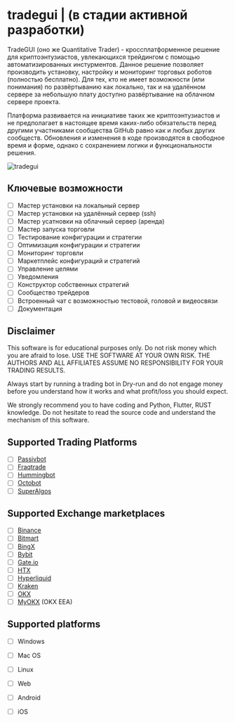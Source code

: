 # tradegui | (в стадии активной разработки)
TradeGUI (оно же Quantitative Trader) - кроссплатформенное решение для криптоэнтузиастов, увлекающихся трейдингом с помощью автоматизированных инстурментов. Данное решение позволяет производить установку, настройку и мониторинг торговых роботов (полностью бесплатно). Для тех, кто не имеет возможности (или понимания) по развёртыванию как локально, так и на удалённом сервере за небольшую плату доступно развёртывание на облачном сервере проекта. 

Платформа развивается на инициативе таких же криптоэнтузиастов и не предполагает в настоящее время каких-либо обязательств перед другими участниками сообщества GitHub равно как и любых других сообществ. Обновления и изменения в коде производятся в свободное время и форме, однако с сохранением логики и функциональности решения. 

![tradegui](https://github.com/rhenrhee/tradegui/blob/main/screenshot_1.png)

## Ключевые возможности

- [ ] Мастер установки на локальный сервер
- [ ] Мастер установки на удалённый сервер (ssh)
- [ ] Мастер усатновки на облачный сервер (аренда)
- [ ] Мастер запуска торговли
- [ ] Тестирование конфигурации и стратегии
- [ ] Оптимизация конфигурации и стратегии
- [ ] Мониторинг торговли
- [ ] Маркетплейс конфигураций и стратегий
- [ ] Управление целями
- [ ] Уведомления
- [ ] Конструктор собственных стратегий
- [ ] Сообщество трейдеров
- [ ] Встроенный чат с возможностью тестовой, головой и видеосвязи
- [ ] Документация

## Disclaimer

This software is for educational purposes only. Do not risk money which
you are afraid to lose. USE THE SOFTWARE AT YOUR OWN RISK. THE AUTHORS
AND ALL AFFILIATES ASSUME NO RESPONSIBILITY FOR YOUR TRADING RESULTS.

Always start by running a trading bot in Dry-run and do not engage money
before you understand how it works and what profit/loss you should
expect.

We strongly recommend you to have coding and Python, Flutter, RUST knowledge. Do not
hesitate to read the source code and understand the mechanism of this software.

## Supported Trading Platforms

- [ ] [Passivbot](https://github.com/enarjord/passivbot)
- [ ] [Fraqtrade](https://github.com/freqtrade/freqtrade/tree/develop)
- [ ] [Hummingbot](https://github.com/hummingbot/hummingbot)
- [ ] [Octobot](https://github.com/Drakkar-Software/OctoBot)
- [ ] [SuperAlgos](https://github.com/Superalgos/Superalgos)

## Supported Exchange marketplaces

- [ ] [Binance](https://www.binance.com/)
- [ ] [Bitmart](https://bitmart.com/)
- [ ] [BingX](https://bingx.com/invite/0EM9RX)
- [ ] [Bybit](https://bybit.com/)
- [ ] [Gate.io](https://www.gate.io/ref/6266643)
- [ ] [HTX](https://www.htx.com/)
- [ ] [Hyperliquid](https://hyperliquid.xyz/) 
- [ ] [Kraken](https://kraken.com/)
- [ ] [OKX](https://okx.com/)
- [ ] [MyOKX](https://okx.com/) (OKX EEA)

## Supported platforms

- [ ] Windows
- [ ] Mac OS
- [ ] Linux
- [ ] Web
- [ ] Android
- [ ] iOS




